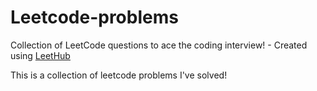 # Leetcode-problems
Collection of LeetCode questions to ace the coding interview! - Created using [LeetHub](https://github.com/QasimWani/LeetHub)

This is a collection of leetcode problems I've solved!

